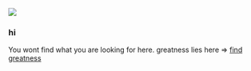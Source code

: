 ![](https://komarev.com/ghpvc/?username=theory-of-everything&color=green&style=flat-sqaure)
### hi

You wont find what you are looking for here. 
greatness lies here => [find](https://sr.ht/~theorytoe) [greatness](https://codeberg.org/TheoryToE)
